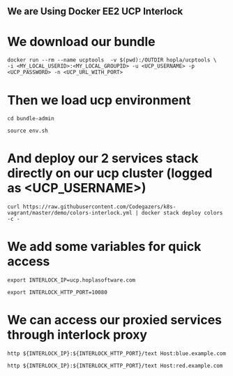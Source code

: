 
## We are Using Docker EE2 UCP Interlock

###
# We download our bundle

~~~
docker run --rm --name ucptools  -v $(pwd):/OUTDIR hopla/ucptools \
-i <MY_LOCAL_USERID>:<MY_LOCAL_GROUPID> -u <UCP_USERNAME> -p <UCP_PASSWORD> -n <UCP_URL_WITH_PORT>
~~~

# Then we load ucp environment
~~~
cd bundle-admin

source env.sh
~~~

# And deploy our 2 services stack directly on our ucp cluster (logged as <UCP_USERNAME>)
~~~
curl https://raw.githubusercontent.com/Codegazers/k8s-vagrant/master/demo/colors-interlock.yml | docker stack deploy colors -c -
~~~

# We add some variables for quick access
~~~
export INTERLOCK_IP=ucp.hoplasoftware.com

export INTERLOCK_HTTP_PORT=10080
~~~

# We can access our proxied services through interlock proxy
~~~
http ${INTERLOCK_IP}:${INTERLOCK_HTTP_PORT}/text Host:blue.example.com

http ${INTERLOCK_IP}:${INTERLOCK_HTTP_PORT}/text Host:red.example.com
~~~